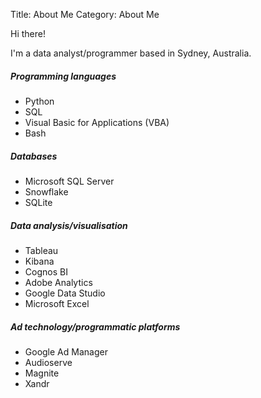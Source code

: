 Title: About Me
Category: About Me

Hi there!

I'm a data analyst/programmer based in Sydney, Australia.

##### Programming languages
- Python
- SQL
- Visual Basic for Applications (VBA)
- Bash

##### Databases
- Microsoft SQL Server
- Snowflake
- SQLite

##### Data analysis/visualisation
- Tableau
- Kibana
- Cognos BI
- Adobe Analytics
- Google Data Studio
- Microsoft Excel


##### Ad technology/programmatic platforms
- Google Ad Manager
- Audioserve
- Magnite
- Xandr